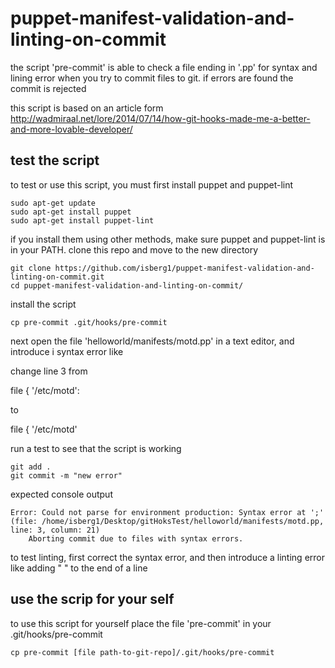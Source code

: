 # puppet-manifest-validation-and-linting-on-commit

the script 'pre-commit' is able to check a file ending in '.pp' for syntax and lining error when you try to commit files to git.
if errors are found the commit is rejected

this script is based on an article form http://wadmiraal.net/lore/2014/07/14/how-git-hooks-made-me-a-better-and-more-lovable-developer/

## test the script
to test or use this script, you must first install puppet and puppet-lint

```
sudo apt-get update
sudo apt-get install puppet
sudo apt-get install puppet-lint
```

if you install them using other methods, make sure puppet and puppet-lint is in your PATH.
clone this repo and move to the new directory

```
git clone https://github.com/isberg1/puppet-manifest-validation-and-linting-on-commit.git
cd puppet-manifest-validation-and-linting-on-commit/
```
install the script

```
cp pre-commit .git/hooks/pre-commit

```
next open the file 'helloworld/manifests/motd.pp' in a text editor, and introduce i syntax error like

change line 3 from

file { '/etc/motd':

to 

file { '/etc/motd' 

run a test to see that the script is working

```
git add .
git commit -m "new error"

```
expected console output 

```
Error: Could not parse for environment production: Syntax error at ';' (file: /home/isberg1/Desktop/gitHoksTest/helloworld/manifests/motd.pp, line: 3, column: 21)
	Aborting commit due to files with syntax errors.

```
to test linting, first correct the syntax error, and then introduce a linting error like adding "  " to the end of a line

## use the scrip for your self

to use this script for yourself place the file 'pre-commit' in your .git/hooks/pre-commit
```
cp pre-commit [file path-to-git-repo]/.git/hooks/pre-commit
```
